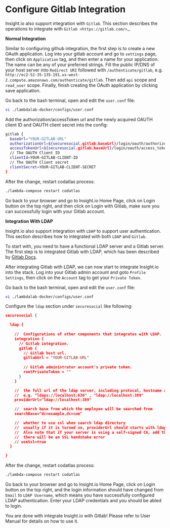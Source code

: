 # Configure Gitlab Integration

Insight.io also support integration with `Gitlab`. This section describes the operations to integrate with `Gitlab <https://gitlab.com/>`_.


**Normal Integration**

Similar to configuring github integration, the first step is to create a new OAuth application. Log into your gitlab account and go to `settings` page, then click on `Application` tag, and then enter a name for your application. The name can be any of your preferred strings. Fill the public IP/DNS of your host server into `Redirect URI` followed with `/authenticate/gitlab`, e.g. `http://ec2-52-35-135-191.us-west-2.compute.amazonaws.com/authenticate/gitlab`. Then add `api` scope and `read_user` scope. Finally, finish creating the OAuth application by clicking save application.

Go back to the bash terminal, open and edit the `user.conf` file:

```bash
vi ./lambdalab-docker/configs/user.conf
```

Add the authorization/accessToken url and the newly acquired OAUTH client ID and OAUTH client secret into the config:

```bash
gitlab {
  baseUrl="YOUR-GITLAB-URL"
  authorizationUrl=${securesocial.gitlab.baseUrl}/login/oauth/authorize
  accessTokenUrl=${securesocial.gitlab.baseUrl}/login/oauth/access_token
  // The OAUTH Client ID
  clientId=YOUR-GITLAB-CLIENT-ID
  // The OAUTH Client secret
  clientSecret=YOUR-GITLAB-CLIENT-SECRET 
}
```

After the change, restart codatlas process:

```bash
./lambda-compose restart codatlas
```

Go back to your browser and go to Insight.io Home Page, click on Login button on the top right, and then click on Login with Gitlab, make sure you can successfully login with your Gitlab account.


**Integration With LDAP**

Insight.io also support integration with `LDAP` to support user authentication. This section describes how to integrated with both `LDAP` and `Gitlab`.

To start with, you need to have a functional LDAP server and a Gitlab server. The first step is to integrated Gitlab with LDAP, which has been described by [Gitlab Docs](https://docs.gitlab.com/ce/administration/auth/ldap.html).

After integrating Gitlab with LDAP, we can now start to integrate Insight.io into the stack. Log into your Gitlab admin account and goto `Profile Settings`, then click on the `Account` tag to get your `Private Token`.

Go back to the bash terminal, open and edit the `user.conf` file:

```bash
vi ./lambdalab-docker/configs/user.conf
```

Configure the `ldap` section under `securesocial` like following:

```json
securesocial {

  ldap {
    
    //  Configurations of other components that integrates with LDAP.
    integration {
      // Gitlab integration.   
      gitlab {
        // Gitlab host url.
        gitlabUrl = "YOUR-GITLAB-URL"
        
        // Gitlab administrator account's private token.
        rootPrivateToken = ""
      }
    }

    //  the full url of the ldap server, including protocal, hostname and port
    //  e.g. "ldaps://localhost:636" , "ldap://localhost:389"
    providerUrl="ldap://localhost:389"

    //  search base from which the employee will be searched from
    searchBase="dc=example,dc=com"

    //  whether to use ssl when search ldap directory
    //  usually if it is turned on, providerUrl should starts with ldaps protocal with 636 port
    //  Also note that if your server is using a self-signed CA, add the CA into the keystore of your jvm otherwise
    //  there will be an SSL handshake error
    // useSsl=true
  }

}
```

After the change, restart codatlas process:

```bash
./lambda-compose restart codatlas
```

Go back to your browser and go to Insight.io Home Page, click on Login button on the top right, and the login information should have changed from `Email` to `LDAP Username`, which means you have successfully configured LDAP authentication. Enter your LDAP credentials and you should be abled to login.

You are done with integrate Insight.io with Gitlab! Please refer to User Manual for details on how to use it.
